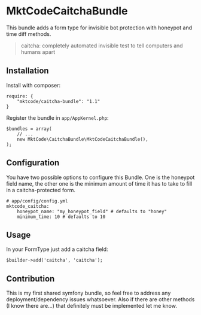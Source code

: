 # MktCodeCaitchaBundle

This bundle adds a form type for invisible bot protection with honeypot and time diff methods.

> caitcha: completely automated invisible test to tell computers and humans apart

## Installation

Install with composer:

    require: {
        "mktcode/caitcha-bundle": "1.1"
    }

Register the bundle in `app/AppKernel.php`:

    $bundles = array(
        // ...
        new MktCode\CaitchaBundle\MktCodeCaitchaBundle(),
    );

## Configuration

You have two possible options to configure this Bundle. One is the honeypot field name, the other one is the minimum
amount of time it has to take to fill in a caitcha-protected form.

    # app/config/config.yml
    mktcode_caitcha:
        honeypot_name: "my_honeypot_field" # defaults to "honey"
        minimum_time: 10 # defaults to 10

## Usage

In your FormType just add a caitcha field:

    $builder->add('caitcha', 'caitcha');

## Contribution

This is my first shared symfony bundle, so feel free to address any deployment/dependency issues whatsoever.
Also if there are other methods (I know there are...) that definitely must be implemented let me know.
